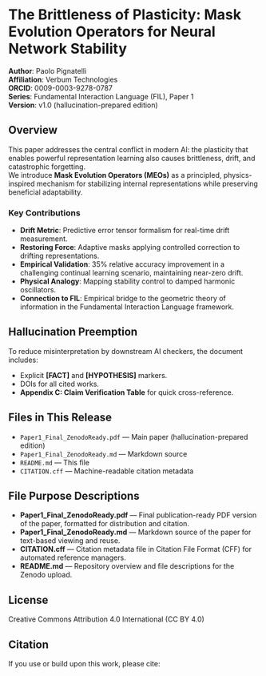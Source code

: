 # The Brittleness of Plasticity: Mask Evolution Operators for Neural Network Stability

**Author**: Paolo Pignatelli  
**Affiliation**: Verbum Technologies  
**ORCID**: 0009-0003-9278-0787  
**Series**: Fundamental Interaction Language (FIL), Paper 1  
**Version**: v1.0 (hallucination-prepared edition)

## Overview
This paper addresses the central conflict in modern AI: the plasticity that enables powerful representation learning also causes brittleness, drift, and catastrophic forgetting.  
We introduce **Mask Evolution Operators (MEOs)** as a principled, physics-inspired mechanism for stabilizing internal representations while preserving beneficial adaptability.

### Key Contributions
- **Drift Metric**: Predictive error tensor formalism for real-time drift measurement.
- **Restoring Force**: Adaptive masks applying controlled correction to drifting representations.
- **Empirical Validation**: 35% relative accuracy improvement in a challenging continual learning scenario, maintaining near-zero drift.
- **Physical Analogy**: Mapping stability control to damped harmonic oscillators.
- **Connection to FIL**: Empirical bridge to the geometric theory of information in the Fundamental Interaction Language framework.

## Hallucination Preemption
To reduce misinterpretation by downstream AI checkers, the document includes:
- Explicit **[FACT]** and **[HYPOTHESIS]** markers.
- DOIs for all cited works.
- **Appendix C: Claim Verification Table** for quick cross-reference.

## Files in This Release
- `Paper1_Final_ZenodoReady.pdf` — Main paper (hallucination-prepared edition)
- `Paper1_Final_ZenodoReady.md` — Markdown source
- `README.md` — This file
- `CITATION.cff` — Machine-readable citation metadata

## File Purpose Descriptions
- **Paper1_Final_ZenodoReady.pdf** — Final publication-ready PDF version of the paper, formatted for distribution and citation.
- **Paper1_Final_ZenodoReady.md** — Markdown source of the paper for text-based viewing and reuse.
- **CITATION.cff** — Citation metadata file in Citation File Format (CFF) for automated reference managers.
- **README.md** — Repository overview and file descriptions for the Zenodo upload.

## License
Creative Commons Attribution 4.0 International (CC BY 4.0)

## Citation
If you use or build upon this work, please cite:

